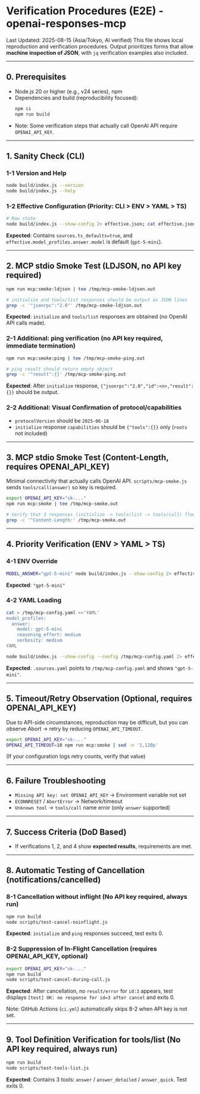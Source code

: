 
# Verification Procedures (E2E) - openai-responses-mcp

Last Updated: 2025-08-15 (Asia/Tokyo, AI verified)
This file shows local reproduction and verification procedures. Output prioritizes forms that allow **machine inspection of JSON**, with `jq` verification examples also included.

---

## 0. Prerequisites
- Node.js 20 or higher (e.g., v24 series), npm
- Dependencies and build (reproducibility focused):
  ```bash
  npm ci
  npm run build
  ```
- Note: Some verification steps that actually call OpenAI API require `OPENAI_API_KEY`.

---

## 1. Sanity Check (CLI)
### 1-1 Version and Help
```bash
node build/index.js --version
node build/index.js --help
```

### 1-2 Effective Configuration (Priority: CLI > ENV > YAML > TS)
```bash
# Raw state
node build/index.js --show-config 2> effective.json; cat effective.json | jq '.version, .sources, .effective.model_profiles.answer.model'
```
**Expected**: Contains `sources.ts_defaults=true`, and `effective.model_profiles.answer.model` is default (`gpt-5-mini`).

---

## 2. MCP stdio Smoke Test (LDJSON, no API key required)
```bash
npm run mcp:smoke:ldjson | tee /tmp/mcp-smoke-ldjson.out

# initialize and tools/list responses should be output as JSON lines
grep -c '"jsonrpc":"2.0"' /tmp/mcp-smoke-ldjson.out
```
**Expected**: `initialize` and `tools/list` responses are obtained (no OpenAI API calls made).

### 2-1 Additional: ping verification (no API key required, immediate termination)
```bash
npm run mcp:smoke:ping | tee /tmp/mcp-smoke-ping.out

# ping result should return empty object
grep -c '"result":{}' /tmp/mcp-smoke-ping.out
```
**Expected**: After `initialize` response, `{"jsonrpc":"2.0","id":<n>,"result":{}}` should be output.

### 2-2 Additional: Visual Confirmation of protocol/capabilities
- `protocolVersion` should be `2025-06-18`
- `initialize` response `capabilities` should be `{"tools":{}}` only (`roots` not included)

---

## 3. MCP stdio Smoke Test (Content-Length, requires OPENAI_API_KEY)
Minimal connectivity that actually calls OpenAI API. `scripts/mcp-smoke.js` sends `tools/call(answer)` so key is required.
```bash
export OPENAI_API_KEY="sk-..."
npm run mcp:smoke | tee /tmp/mcp-smoke.out

# Verify that 3 responses (initialize -> tools/list -> tools/call) flow with Content-Length
grep -c '^Content-Length:' /tmp/mcp-smoke.out
```

---

## 4. Priority Verification (ENV > YAML > TS)
### 4-1 ENV Override
```bash
MODEL_ANSWER="gpt-5-mini" node build/index.js --show-config 2> effective.json; cat effective.json | jq '.effective.model_profiles.answer.model'
```
**Expected**: `"gpt-5-mini"`

### 4-2 YAML Loading
```bash
cat > /tmp/mcp-config.yaml <<'YAML'
model_profiles:
  answer:
    model: gpt-5-mini
    reasoning_effort: medium
    verbosity: medium
YAML

node build/index.js --show-config --config /tmp/mcp-config.yaml 2> effective.json; cat effective.json | jq '.sources, .effective.model_profiles.answer.model'
```
**Expected**: `.sources.yaml` points to `/tmp/mcp-config.yaml` and shows `"gpt-5-mini"`.

---

## 5. Timeout/Retry Observation (Optional, requires OPENAI_API_KEY)
Due to API-side circumstances, reproduction may be difficult, but you can observe Abort -> retry by reducing `OPENAI_API_TIMEOUT`.
```bash
export OPENAI_API_KEY="sk-..."
OPENAI_API_TIMEOUT=10 npm run mcp:smoke | sed -n '1,120p'
```
(If your configuration logs retry counts, verify that value)

---

## 6. Failure Troubleshooting
- `Missing API key: set OPENAI_API_KEY` -> Environment variable not set
- `ECONNRESET` / `AbortError` -> Network/timeout
- `Unknown tool` -> `tools/call` name error (only `answer` supported)

---

## 7. Success Criteria (DoD Based)
- If verifications 1, 2, and 4 show **expected results**, requirements are met.

---

## 8. Automatic Testing of Cancellation (notifications/cancelled)

### 8-1 Cancellation without inflight (No API key required, always run)
```bash
npm run build
node scripts/test-cancel-noinflight.js
```
**Expected**: `initialize` and `ping` responses succeed, test exits 0.

### 8-2 Suppression of In-Flight Cancellation (requires OPENAI_API_KEY, optional)
```bash
export OPENAI_API_KEY="sk-..."
npm run build
node scripts/test-cancel-during-call.js
```
**Expected**: After cancellation, no `result/error` for `id:3` appears, test displays `[test] OK: no response for id=3 after cancel` and exits 0.

Note: GitHub Actions (`ci.yml`) automatically skips 8-2 when API key is not set.

---

## 9. Tool Definition Verification for tools/list (No API key required, always run)
```bash
npm run build
node scripts/test-tools-list.js
```
**Expected**: Contains 3 tools: `answer` / `answer_detailed` / `answer_quick`. Test exits 0.
